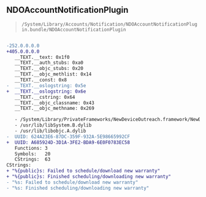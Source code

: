 ## NDOAccountNotificationPlugin

> `/System/Library/Accounts/Notification/NDOAccountNotificationPlugin.bundle/NDOAccountNotificationPlugin`

```diff

-252.0.0.0.0
+405.0.0.0.0
   __TEXT.__text: 0x1f0
   __TEXT.__auth_stubs: 0xa0
   __TEXT.__objc_stubs: 0x20
   __TEXT.__objc_methlist: 0x14
   __TEXT.__const: 0x8
-  __TEXT.__oslogstring: 0x5e
+  __TEXT.__oslogstring: 0x6e
   __TEXT.__cstring: 0x64
   __TEXT.__objc_classname: 0x43
   __TEXT.__objc_methname: 0x269

   - /System/Library/PrivateFrameworks/NewDeviceOutreach.framework/NewDeviceOutreach
   - /usr/lib/libSystem.B.dylib
   - /usr/lib/libobjc.A.dylib
-  UUID: 624A23E6-87DC-359F-932A-5E98665992CF
+  UUID: A685924D-3D1A-3FE2-BDA9-6E0F0783EC58
   Functions: 3
   Symbols:   20
   CStrings:  63
CStrings:
+ "%{public}s: Failed to schedule/download new warranty"
+ "%{public}s: Finished scheduling/downloading new warranty"
- "%s: Failed to schedule/download new warranty"
- "%s: Finished scheduling/downloading new warranty"

```
